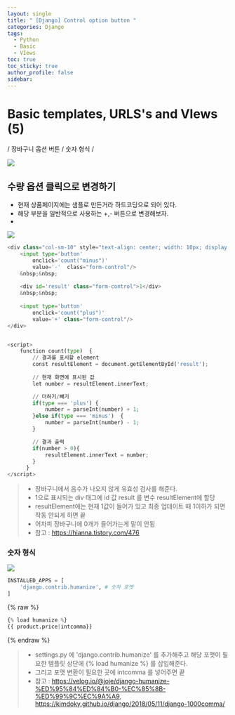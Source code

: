 ```yaml
---
layout: single
title: " [Django] Control option button "
categories: Django
tags:
  - Python
  - Basic
  - VIews
toc: true
toc_sticky: true
author_profile: false
sidebar:
---
```

# Basic templates, URLS's and VIews (5)

/ 장바구니 옵션 버튼  / 숫자 형식 /


![](https://i.imgur.com/GqXxTwv.png)


## 수량 옵션 클릭으로 변경하기

- 현재 상품페이지에는 샘플로 만든거라 하드코딩으로 되어 있다.
- 해당 부분을 일반적으로 사용하는 +,- 버튼으로 변경해보자.
- 
![](https://i.imgur.com/xKS3vXR.png)


```python
<div class="col-sm-10" style="text-align: center; width: 10px; display:flex; ">
	<input type='button'
		onclick='count("minus")'
		value='-'  class="form-control"/>
	&nbsp;&nbsp;
	
	<div id='result' class="form-control">1</div>
	&nbsp;&nbsp;
	
	<input type='button'
		onclick='count("plus")'
		value='+' class="form-control"/>
</div>


<script>
    function count(type)  {
        // 결과를 표시할 element
        const resultElement = document.getElementById('result');
        
        // 현재 화면에 표시된 값
        let number = resultElement.innerText;

        // 더하기/빼기
        if(type === 'plus') {
            number = parseInt(number) + 1;
        }else if(type === 'minus')  {
            number = parseInt(number) - 1;
        }

        // 결과 출력
        if(number > 0){
            resultElement.innerText = number;
        }
      }
</script>
```
>-  장바구니에서 음수가 나오지 않게 유효성 검사를 해준다.
>-  1으로 표시되는 div 태그에 id 값 result 를 변수 resultElement에 할당
>-  resultElement에는 현재 1값이 들어가 있고 최종 업데이트 때 1이하가 되면 작동 안되게 하면 끝
>	- 어차피 장바구니에 0개가 들어가는게 말이 안됨
>- 참고 : https://hianna.tistory.com/476

### 숫자 형식

![](https://i.imgur.com/YiSqWGo.png)


```python
INSTALLED_APPS = [
    'django.contrib.humanize', # 숫자 포멧
]
```

{% raw %}
```python
{% load humanize %}
{{ product.price|intcomma}}
```
{% endraw %}

>- settings.py 에 'django.contrib.humanize' 를 추가해주고 해당 포맷이 필요한 템플릿 상단에 {% load humanize %} 를 삽입해준다.
>- 그리고 포맷 변환이 필요한 곳에 intcomma 를 넣어주면 끝
>- 참고 : https://velog.io/@joje/django-humanize-%ED%95%84%ED%84%B0-%EC%85%8B-%ED%99%9C%EC%9A%A9, https://kimdoky.github.io/django/2018/05/11/django-1000comma/




